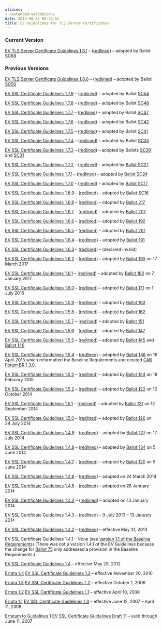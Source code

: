 ```yaml
---
aliases:
- /extended-validation/
date: 2013-08-31 00:36:51
title: EV Guidelines for TLS Server Certificates
---
```


### Current Version

[EV TLS Server Certificate Guidelines 1.8.1][181] – ([redlined][181r]) – adopted by Ballot [SC68][sc68]

### Previous Versions

[EV TLS Server Certificate Guidelines 1.8.0][1] – ([redlined][2]) – adopted by Ballot [SC56][3]

[EV SSL Certificate Guidelines 1.7.9][4] – ([redlined][5]) – adopted by Ballot [SC54][6]

[EV SSL Certificate Guidelines 1.7.8][7] – ([redlined][8]) – adopted by Ballot [SC48][9]

[EV SSL Certificate Guidelines 1.7.7][10] – ([redlined][11]) – adopted by Ballot [SC47][12]

[EV SSL Certificate Guidelines 1.7.6][13] – ([redlined][14]) – adopted by Ballot [SC42][15]

[EV SSL Certificate Guidelines 1.7.5][16] – ([redlined][17]) – adopted by Ballot [SC41][18]

[EV SSL Certificate Guidelines 1.7.4][19] – ([redlined][20]) – adopted by Ballot [SC35][21]

[EV SSL Certificate Guidelines 1.7.3][22] – ([redlined][23]) – adopted by Ballots [SC30][24] and [SC31][25]

[EV SSL Certificate Guidelines 1.7.2][26] – ([redlined][27]) – adopted by [Ballot SC27][28]

[EV SSL Certificate Guidelines 1.7.1][29] – ([redlined][30]) – adopted by [Ballot SC24][31]

[EV SSL Certificate Guidelines 1.7.0][32] – ([redlined][33]) – adopted by [Ballot SC17][34]

[EV SSL Certificate Guidelines 1.6.9][35] – ([redlined][36]) – adopted by [Ballot SC16][37]

[EV SSL Certificate Guidelines 1.6.8][38] – ([redlined][39]) – adopted by [Ballot 217][40]

[EV SSL Certificate Guidelines 1.6.7][41] – ([redlined][42]) – adopted by [Ballot 207][43]

[EV SSL Certificate Guidelines 1.6.6][44] – ([redlined][45]) – adopted by [Ballot 192][46]

[EV SSL Certificate Guidelines 1.6.5][47] – ([redlined][48]) – adopted by [Ballot 201][49]

[EV SSL Certificate Guidelines 1.6.4][50] – ([redlined][51]) – adopted by [Ballot 191][52]

[EV SSL Certificate Guidelines 1.6.3][53] – ([redlined][54]) – (declared invalid)

[EV SSL Certificate Guidelines 1.6.2][55] – ([redlined][56]) – adopted by [Ballot 193][57] on 17 March 2017

[EV SSL Certificate Guidelines 1.6.1][58] – ([redlined][59]) – adopted by [Ballot 180][60] on 7 January 2017

[EV SSL Certificate Guidelines 1.6.0][61] – ([redlined][62]) – adopted by [Ballot 171][63] on 1 July 2016

[EV SSL Certificate Guidelines 1.5.9][64] – ([redlined][65]) – adopted by [Ballot 163][66]

[EV SSL Certificate Guidelines 1.5.8][67] – ([redlined][68]) – adopted by [Ballot 162][69]

[EV SSL Certificate Guidelines 1.5.7][70] – ([redlined][71]) – adopted by [Ballot 151][72]

[EV SSL Certificate Guidelines 1.5.6][73] – ([redlined][74]) – adopted by [Ballot 147][75]

[EV SSL Certificate Guidelines 1.5.5][76] – ([redlined][77]) – adopted by [Ballot 145][78] and [Ballot 146][79]

[EV SSL Certificate Guidelines 1.5.4][80] – ([redlined][81]) – adopted by [Ballot 146][79] on 16 April 2015 which reformatted the Baseline Requirements and created [CAB Forum BR 1.3.0][82].

[EV SSL Certificate Guidelines 1.5.3][83] – ([redlined][84]) – adopted by [Ballot 144][85] on 18 February 2015

[EV SSL Certificate Guidelines 1.5.2][86] – ([redlined][87]) – adopted by [Ballot 123][88] on 16 October 2014

[EV SSL Certificate Guidelines 1.5.1][89] – ([redlined][90]) – adopted by [Ballot 131][91] on 12 September 2014

[EV SSL Certificate Guidelines 1.5.0][92] – ([redlined][93]) – adopted by [Ballot 126][94] on 24 July 2014

[EV SSL Certificate Guidelines 1.4.9][95] – ([redlined][96]) – adopted by [Ballot 127][97] on 17 July 2014

[EV SSL Certificate Guidelines 1.4.8][98] – ([redlined][99]) – adopted by [Ballot 124][100] on 5 June 2014

[EV SSL Certificate Guidelines 1.4.7][101] – ([redlined][102]) – adopted by [Ballot 120][103] on 5 June 2014

[EV SSL Certificate Guidelines 1.4.6][104] – ([redlined][105]) – adopted on 24 March 2014

[EV SSL Certificate Guidelines 1.4.5][106] – ([redlined][107]) – adopted on 28 January 2014

[EV SSL Certificate Guidelines 1.4.4][108] – ([redlined][109]) – adopted on 13 January 2014

[EV SSL Certificate Guidelines 1.4.3][110] – ([redlined][111]) – 9 July 2013 – 13 January 2014

[EV SSL Certificate Guidelines 1.4.2][112] – ([redlined][113]) – effective May 31, 2013

EV SSL Certificate Guidelines 1.4.1 – None (see [version 1.1 of the Baseline Requirements](/uploads/Baseline_Requirements_V1_1.pdf))
(There was not a version 1.4.1 of the EV Guidelines because the change for [Ballot 75](/2012/06/08/ballot-75-nameconstraints-criticality-flag/) only addressed a provision in the Baseline Requirements.)

[EV SSL Certificate Guidelines 1.4][114] – effective May 29, 2012

[Errata 1.4][115]
[EV SSL Certificate Guidelines 1.3][116] – effective November 20, 2010

[Errata 1.3][117]
[EV SSL Certificate Guidelines 1.2][118] – effective October 1, 2009

[Errata 1.2][119]
[EV SSL Certificate Guidelines 1.1][120] – effective April 10, 2008

[Errata 1.1][121]
[EV SSL Certificate Guidelines 1.0][122] – effective June 12, 2007 – April 11, 2008

[Erratum to Guidelines 1][123]
[EV SSL Certificate Guidelines Draft 11][124] – valid through June 11, 2007

[181]: EVG-1.8.1.pdf
[181r]: EVG-1.8.1-redlined.pdf
[sc68]: /2024/02/01/ballot-sc-68-allow-vatel-and-vatxi-for-organizationidentifier/
[1]: /uploads/CA-Browser-Forum-EV-Guidelines-1.8.0.pdf
[2]: /uploads/EVG-1.8.0_redlined.pdf
[3]: /2022/10/25/ballot-sc56-2022-cleanup/
[4]: /uploads/CA-Browser-Forum-EV-Guidelines-1.7.9.pdf
[5]: /uploads/CA-Browser-Forum-EV-Guidelines-1.7.9-redline.pdf
[6]: /2022/03/24/ballot-sc54-onion-cleanup/
[7]: /uploads/CA-Browser-Forum-EV-Guidelines-1.7.8.pdf
[8]: /uploads/CA-Browser-Forum-EV-Guidelines-1.7.8-redline.pdf
[9]: /2021/07/22/ballot-sc48-v2-domain-name-and-ip-address-encoding/
[10]: /uploads/CA-Browser-Forum-EV-Guidelines-1.7.7.pdf
[11]: /uploads/CA-Browser-Forum-EV-Guidelines-1.7.7-redline.pdf
[12]: /2021/06/30/ballot-sc47v2-sunset-subjectorganizationalunitname/
[13]: /uploads/CA-Browser-Forum-EV-Guidelines-v1.7.6.pdf
[14]: /uploads/CA-Browser-Forum-EV-Guidelines-v1.7.6_redline.pdf
[15]: /2021/04/22/ballot-sc42-398-day-re-use-period/
[16]: /uploads/CA-Browser-Forum-EV-Guidelines-v1.7.5.pdf
[17]: /uploads/CA-Browser-Forum-EV-Guidelines-v1.7.5_redline.pdf
[18]: /2021/02/26/ballot-sc41-reformatting-the-brs-evgs-and-ncssrs/
[19]: /uploads/CA-Browser-Forum-EV-Guidelines-v1.7.4.pdf
[20]: /uploads/CA-Browser-Forum-EV-Guidelines-v1.7.4-redlined.pdf
[21]: /2020/09/09/ballot-sc35-cleanups-and-clarifications/
[22]: /uploads/CA-Browser-Forum-EV-Guidelines-v1.7.3.pdf
[23]: /uploads/CA-Browser-Forum-EV-Guidelines-v1.7.3-redlined.pdf
[24]: /2020/07/16/ballot-sc30v2-disclosure-of-registration-incorporating-agency/
[25]: /2020/07/16/ballot-sc31-browser-alignment/
[26]: /uploads/CA-Browser-Forum-EV-Guidelines-v1.7.2.pdf
[27]: /uploads/CA-Browser-Forum-EV-Guidelines-v1.7.2-redlined.pdf
[28]: /2020/02/20/ballot-sc27v3-version-3-onion-certificates/
[29]: /uploads/CA-Browser-Forum-EV-Guidelines-v1.7.1.pdf
[30]: /uploads/CA-Browser-Forum-EV-Guidelines-v1.7.1-redlined.pdf
[31]: /2019/11/12/ballot-sc24-fall-cleanup-v2/
[32]: /uploads/CA-Browser-Forum-EV-Guidelines-v1.7.0.pdf
[33]: /uploads/CA-Browser-Forum-EV-Guidelines-v1.7.0-redlined.pdf
[34]: /2019/05/21/ballot-sc17-version-7-alternative-registration-numbers-for-ev-certificates/
[35]: /uploads/CA-Browser-Forum-EV-Guidelines-v1.6.9.pdf
[36]: /uploads/CA-Browser-Forum-EV-Guidelines-v1.6.9-redlined.pdf
[37]: /2019/03/16/ballot-sc16-other-subject-attributes/
[38]: /uploads/CA-Browser-Forum-EV-Guidelines-v1.6.8.pdf
[39]: /uploads/CA-Browser-Forum-EV-Guidelines-v1.6.8-redlined.pdf
[40]: /2017/12/21/ballot-217-sunset-rfc-2527/
[41]: /uploads/EV-V1_6_7.pdf
[42]: /uploads/EV-V1_6_7-redlined.pdf
[43]: /2017/10/23/ballot-207-asn-1-jurisdiction-ev-guidelines/
[44]: /uploads/EV-V1_6_6.pdf
[45]: /uploads/EV-V1_6_6-redlined.pdf
[46]: /2017/06/28/ballot-192-notary-revision/
[47]: /uploads/EV-V1_6_5.pdf
[48]: /uploads/EV-V1_6_5-redlined.pdf
[49]: /2017/06/08/2427/
[50]: /uploads/EV-V1_6_4.pdf
[51]: /uploads/EV-V1_6_4-redlined.pdf
[52]: /2017/05/23/ballot-191-clarify-place-business-information/
[53]: /uploads/EV-V1_6_3.pdf
[54]: /uploads/EV-V1_6_3-redlined.pdf
[55]: /uploads/EV-V1_6_2.pdf
[56]: /uploads/EV-V1_6_2_redlined.pdf
[57]: /2017/03/17/ballot-193-825-day-certificate-lifetimes/
[58]: /uploads/EV-V1_6_1.pdf
[59]: /uploads/EV-V1_6_1-redlined.pdf
[60]: /2017/01/07/ballot-180-readopting-brs-evgl-ev-code-signing-ncssr-guidelines-amendments/
[61]: /uploads/EV-V1_6_0.pdf
[62]: /uploads/EV-V1_6_0-redlined.pdf
[63]: /2016/07/01/ballot-171-updating-etsi-standards-cabf-documents/
[64]: /uploads/EV-V1_5_9.pdf
[65]: /uploads/EV-V1_5_9-redlined.pdf
[66]: /2016/03/18/ballot-163-fix-errata-in-ev-guidelines-11-2-1/
[67]: /uploads/EV-V1_5_8.pdf
[68]: /uploads/EV-V1_5_8-redlined.pdf
[69]: /2016/03/16/ballot-162-sunset-of-exceptions/
[70]: /uploads/EV-V1_5_7.pdf
[71]: /uploads/EV-V1_5_7-redlined.pdf
[72]: /2015/09/28/ballot-151-addition-of-optional-oids-for-indicating-level-of-validation/
[73]: /uploads/EV-V1_5_61.pdf
[74]: /uploads/EV-V1_5_6-redlined1.pdf
[75]: /2015/06/25/ballot-147-attorney-accountant-letter-changes/
[76]: /uploads/EV-V1_5_5.pdf
[77]: /uploads/EV-V1_5_5-redlined.pdf
[78]: /2015/02/19/ballot-145-operational-existence-for-government-entities/
[79]: /2015/04/16/ballot-146-convert-baseline-requirements-to-rfc-3647-framework/
[80]: /uploads/EV-V1_5_4.pdf
[81]: /uploads/EV-V1_5_4-redlined.pdf
[82]: /uploads/CAB-Forum-BR-1.3.0.pdf
[83]: /uploads/EV-V1_5_3.pdf
[84]: /uploads/EV-V1_5_3-redlined.pdf
[85]: /2015/02/18/ballot-144-validation-rules-dot-onion-names/
[86]: /uploads/EV-V1_5_2Libre.pdf
[87]: /uploads/EV-SSL-Certificate-Guidelines-Version-1.5.2-Libre-Redlined.pdf
[88]: /2014/10/16/ballot-123-reuse-information/ "Ballot 123 – Reuse of Information"
[89]: /uploads/EV-SSL-Certificate-Guidelines-Version-1.5.1.pdf
[90]: /uploads/EV-SSL-Certificate-Guidelines-Version-1.5.1-Redlined.pdf
[91]: /2014/09/12/ballot-131-update-verified-method-communication/ "Ballot 131 Update to Verified Method of Communication"
[92]: /uploads/EV-SSL-Certificate-Guidelines-Version-1.5.0.pdf
[93]: /uploads/EV-SSL-Certificate-Guidelines-Version-1.5.0-Redlined.pdf
[94]: /2014/07/11/ballot-126-operational-existence/ "Ballot 126 – Operational Existence"
[95]: /uploads/EV-SSL-Certificate-Guidelines-Version-1.4.9.pdf
[96]: /uploads/EV-SSL-Certificate-Guidelines-Version-1.4.9-Redlined.pdf
[97]: /2014/07/17/ballot-127-verification-agency-evg-11-7-2/ "Ballot 127 – Verification of Agency in EVG 11.7.2"
[98]: /uploads/EV-SSL-Certificate-Guidelines-Version-1.4.8.pdf
[99]: /uploads/EV-SSL-Certificate-Guidelines-Version-1.4.8-Redlined.pdf
[100]: /2014/06/05/ballot-124-business-entity-clarification/ "Ballot 124 – Business Entity Clarification"
[101]: /uploads/EV-SSL-Certificate-Guidelines-Version-1.4.7.pdf
[102]: /uploads/EV-SSL-Certificate-Guidelines-Version-1.4.7-Redlined.pdf
[103]: /2014/06/05/ballot-120-affiliate-authority-verify-domain/ "Ballot 120 – Affiliate Authority to Verify Domain"
[104]: /uploads/EV-SSL-Certificate-Guidelines-Version-1.4.6.pdf
[105]: /uploads/EV-SSL-Certificate-Guidelines-Version-1.4.6-Redlined.pdf
[106]: /uploads/EV-SSL-Certificate-Guidelines-Version-1.4.5.pdf
[107]: /uploads/EV-SSL-Certificate-Guidelines-Version-1.4.5-Redlined.pdf
[108]: /uploads/EV-SSL-Certificate-Guidelines-Version-1.4.4.pdf
[109]: /uploads/EV-SSL-Certificate-Guidelines-Version-1.4.4-Redlined.pdf
[110]: /uploads/Guidelines_v1_4_3.pdf
[111]: /uploads/Guidelines_v1_4_3_Redline.pdf
[112]: /uploads/EV-V1_4_2.pdf
[113]: /uploads/EV-V1_4_2-redlined.pdf
[114]: /uploads/Guidelines_v1_4.pdf
[115]: /uploads/Errata_1_4.pdf
[116]: /uploads/Guidelines_v1_3.pdf
[117]: /uploads/Errata_1_3.pdf
[118]: /uploads/Guidelines_v1_2.pdf
[119]: /uploads/Errata1.2.pdf
[120]: /uploads/EVCertificateGuidelines-V1.1.pdf
[121]: /uploads/Errata11.pdf
[122]: /uploads/EV_Certificate_Guidelines.pdf
[123]: /uploads/Erratum-to-Guidelines-Version-1.pdf
[124]: /uploads/EV_Certificate_Guidelines_draft11.pdf
